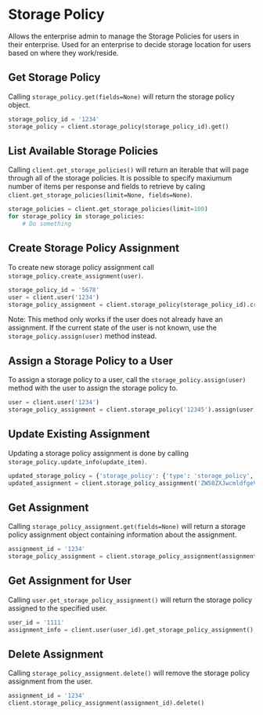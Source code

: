 Storage Policy 
==============

Allows the enterprise admin to manage the Storage Policies for users in their
enterprise. Used for an enterprise to decide storage location for users based on
where they work/reside. 


Get Storage Policy
------------------

Calling `storage_policy.get(fields=None)` will return the storage policy object.

```python
storage_policy_id = '1234'
storage_policy = client.storage_policy(storage_policy_id).get()
```

List Available Storage Policies
-------------------------------

Calling `client.get_storage_policies()` will return an iterable that will page through all of the storage policies. It is possible to specify maxiumum number of items per response and fields to retrieve by caling `client.get_storage_policies(limit=None, fields=None)`.

```python
storage_policies = client.get_storage_policies(limit=100)
for storage_policy in storage_policies:
    # Do something
```

Create Storage Policy Assignment
--------------------------------

To create new storage policy assignment call `storage_policy.create_assignment(user)`.

```python
storage_policy_id = '5678'
user = client.user('1234')
storage_policy_assignment = client.storage_policy(storage_policy_id).create_assignment(user)
```

Note: This method only works if the user does not already have an assignment. If the current state of the user is not known, use the `storage_policy.assign(user)` method instead.

Assign a Storage Policy to a User
---------------------------------

To assign a storage policy to a user, call the `storage_policy.assign(user)` method with the user to assign the storage policy to.

```python
user = client.user('1234')
storage_policy_assignment = client.storage_policy('12345').assign(user)
```

Update Existing Assignment
--------------------------

Updating a storage policy assignment is done by calling `storage_policy.update_info(update_item)`.

```python
updated_storage_policy = {'storage_policy': {'type': 'storage_policy', 'id': '1234'}}
updated_assignment = client.storage_policy_assignment('ZW50ZXJwcmldfgeV82MDMwMDQ=').update_info(updated_storage_policy)
```

Get Assignment
--------------

Calling `storage_policy_assignment.get(fields=None)` will return a storage policy assignment object containing information about the assignment.

```python
assignment_id = '1234'
storage_policy_assignment = client.storage_policy_assignment(assignment_id).get()
```

Get Assignment for User
-------------------------

Calling `user.get_storage_policy_assignment()` will return the storage policy assigned to the specified user.

```python
user_id = '1111'
assignment_info = client.user(user_id).get_storage_policy_assignment()
```

Delete Assignment
-----------------

Calling `storage_policy_assignment.delete()` will remove the storage policy assignment from the user.

```python
assignment_id = '1234'
client.storage_policy_assignment(assignment_id).delete()
```
